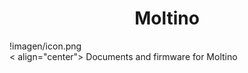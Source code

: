 <h1 align="center"> Moltino </h1>
!imagen/icon.png<br>
< align="center"> Documents and firmware for Moltino </align>
